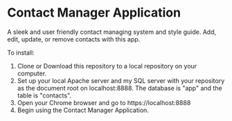 # Contact Manager Application
A sleek and user friendly contact managing system and style guide. Add, edit, update, or remove contacts with this app.

To install:

1. Clone or Download this repository to a local repository on your computer.
2. Set up your local Apache server and my SQL server with your repository as the document root on localhost:8888. The database is "app" and the table is "contacts".
3. Open your Chrome browser and go to https://localhost:8888
4. Begin using the Contact Manager Application.
